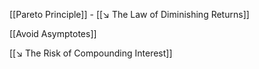 [[Pareto Principle]] - [[↘️ The Law of Diminishing Returns]]

[[Avoid Asymptotes]]

[[↘️ The Risk of Compounding Interest]]
